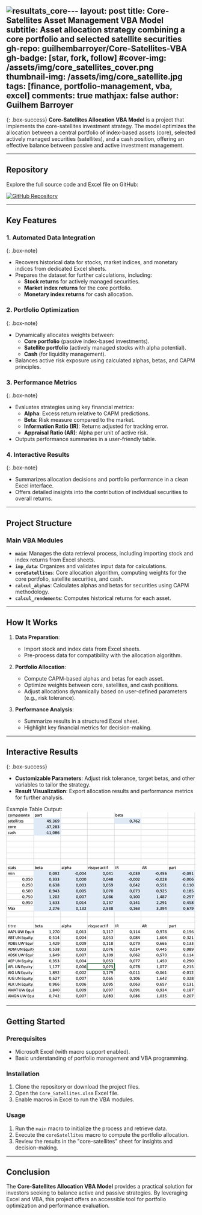 <img width="487" alt="resultats_core" src="https://github.com/user-attachments/assets/e1af0278-c152-45f0-bf8a-ba3e49cee095" />---
layout: post
title: Core-Satellites Asset Management VBA Model
subtitle: Asset allocation strategy combining a core portfolio and selected satellite securities
gh-repo: guilhembarroyer/Core-Satellites-VBA
gh-badge: [star, fork, follow]
#cover-img: /assets/img/core_satellites_cover.png
thumbnail-img: /assets/img/core_satellite.jpg
tags: [finance, portfolio-management, vba, excel]
comments: true
mathjax: false
author: Guilhem Barroyer
---

{: .box-success}
**Core-Satellites Allocation VBA Model** is a project that implements the core-satellites investment strategy. The model optimizes the allocation between a central portfolio of index-based assets (core), selected actively managed securities (satellites), and a cash position, offering an effective balance between passive and active investment management.

---

## **Repository**

Explore the full source code and Excel file on GitHub:

[![GitHub Repository](https://img.shields.io/badge/GitHub-Core_Satellites_Allocation-blue?style=flat-square&logo=github)](https://github.com/guilhembarroyer/Core-Satellites-VBA)

---

## **Key Features**

### 1. **Automated Data Integration**
{: .box-note}
- Recovers historical data for stocks, market indices, and monetary indices from dedicated Excel sheets.
- Prepares the dataset for further calculations, including:
  - **Stock returns** for actively managed securities.
  - **Market index returns** for the core portfolio.
  - **Monetary index returns** for cash allocation.

### 2. **Portfolio Optimization**
{: .box-note}
- Dynamically allocates weights between:
  - **Core portfolio** (passive index-based investments).
  - **Satellite portfolio** (actively managed stocks with alpha potential).
  - **Cash** (for liquidity management).
- Balances active risk exposure using calculated alphas, betas, and CAPM principles.

### 3. **Performance Metrics**
{: .box-note}
- Evaluates strategies using key financial metrics:
  - **Alpha**: Excess return relative to CAPM predictions.
  - **Beta**: Risk measure compared to the market.
  - **Information Ratio (IR)**: Returns adjusted for tracking error.
  - **Appraisal Ratio (AR)**: Alpha per unit of active risk.
- Outputs performance summaries in a user-friendly table.

### 4. **Interactive Results**
{: .box-note}
- Summarizes allocation decisions and portfolio performance in a clean Excel interface.
- Offers detailed insights into the contribution of individual securities to overall returns.

---

## **Project Structure**

### **Main VBA Modules**
- **`main`**: Manages the data retrieval process, including importing stock and index returns from Excel sheets.
- **`imp_data`**: Organizes and validates input data for calculations.
- **`coreSatellites`**: Core allocation algorithm, computing weights for the core portfolio, satellite securities, and cash.
- **`calcul_alphas`**: Calculates alphas and betas for securities using CAPM methodology.
- **`calcul_rendements`**: Computes historical returns for each asset.

---

## **How It Works**

1. **Data Preparation**:
   - Import stock and index data from Excel sheets.
   - Pre-process data for compatibility with the allocation algorithm.

2. **Portfolio Allocation**:
   - Compute CAPM-based alphas and betas for each asset.
   - Optimize weights between core, satellites, and cash positions.
   - Adjust allocations dynamically based on user-defined parameters (e.g., risk tolerance).

3. **Performance Analysis**:
   - Summarize results in a structured Excel sheet.
   - Highlight key financial metrics for decision-making.

---

## **Interactive Results**

{: .box-success}
- **Customizable Parameters**: Adjust risk tolerance, target betas, and other variables to tailor the strategy.
- **Result Visualization**: Export allocation results and performance metrics for further analysis.

Example Table Output:
![Results Table](/assets/img/resultats_core.png)

---

## **Getting Started**

### Prerequisites
- Microsoft Excel (with macro support enabled).
- Basic understanding of portfolio management and VBA programming.

### Installation
1. Clone the repository or download the project files.
2. Open the `Core_Satellites.xlsm` Excel file.
3. Enable macros in Excel to run the VBA modules.

### Usage
1. Run the `main` macro to initialize the process and retrieve data.
2. Execute the `coreSatellites` macro to compute the portfolio allocation.
3. Review the results in the "core-satellites" sheet for insights and decision-making.

---

## **Conclusion**

The **Core-Satellites Allocation VBA Model** provides a practical solution for investors seeking to balance active and passive strategies. By leveraging Excel and VBA, this project offers an accessible tool for portfolio optimization and performance evaluation.

